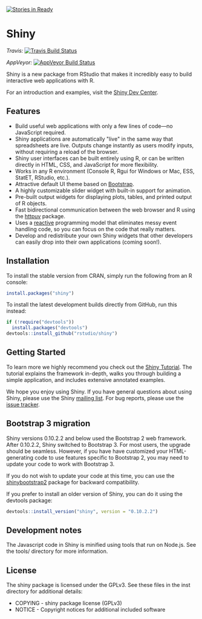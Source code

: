 [![Stories in Ready](https://badge.waffle.io/rstudio/shiny.png?label=ready&title=Ready)](https://waffle.io/rstudio/shiny)
# Shiny

*Travis:* [![Travis Build Status](https://travis-ci.org/rstudio/shiny.svg?branch=master)](https://travis-ci.org/rstudio/shiny)

*AppVeyor:* [![AppVeyor Build Status](https://ci.appveyor.com/api/projects/status/github/rstudio/shiny?branch=master&svg=true)](https://ci.appveyor.com/project/rstudio/shiny)

Shiny is a new package from RStudio that makes it incredibly easy to build interactive web applications with R.

For an introduction and examples, visit the [Shiny Dev Center](http://shiny.rstudio.com/).

## Features

* Build useful web applications with only a few lines of code&mdash;no JavaScript required.
* Shiny applications are automatically "live" in the same way that spreadsheets are live. Outputs change instantly as users modify inputs, without requiring a reload of the browser.
* Shiny user interfaces can be built entirely using R, or can be written directly in HTML, CSS, and JavaScript for more flexibility.
* Works in any R environment (Console R, Rgui for Windows or Mac, ESS, StatET, RStudio, etc.).
* Attractive default UI theme based on [Bootstrap](http://getbootstrap.com/2.3.2/).
* A highly customizable slider widget with built-in support for animation.
* Pre-built output widgets for displaying plots, tables, and printed output of R objects.
* Fast bidirectional communication between the web browser and R using the [httpuv](https://github.com/rstudio/httpuv) package.
* Uses a [reactive](http://en.wikipedia.org/wiki/Reactive_programming) programming model that eliminates messy event handling code, so you can focus on the code that really matters.
* Develop and redistribute your own Shiny widgets that other developers can easily drop into their own applications (coming soon!).

## Installation

To install the stable version from CRAN, simply run the following from an R console:

```r
install.packages("shiny")
```

To install the latest development builds directly from GitHub, run this instead:

```r
if (!require("devtools"))
  install.packages("devtools")
devtools::install_github("rstudio/shiny")
```

## Getting Started

To learn more we highly recommend you check out the [Shiny Tutorial](http://shiny.rstudio.com/tutorial/). The tutorial explains the framework in-depth, walks you through building a simple application, and includes extensive annotated examples.

We hope you enjoy using Shiny. If you have general questions about using Shiny, please use the Shiny [mailing list](https://groups.google.com/forum/#!forum/shiny-discuss). For bug reports, please use the [issue tracker](https://github.com/rstudio/shiny/issues).

## Bootstrap 3 migration

Shiny versions 0.10.2.2 and below used the Bootstrap 2 web framework. After 0.10.2.2, Shiny switched to Bootstrap 3. For most users, the upgrade should be seamless. However, if you have have customized your HTML-generating code to use features specific to Bootstrap 2, you may need to update your code to work with Bootstrap 3.

If you do not wish to update your code at this time, you can use the [shinybootstrap2](https://github.com/rstudio/shinybootstrap2) package for backward compatibility.

If you prefer to install an older version of Shiny, you can do it using the devtools package:

```R
devtools::install_version("shiny", version = "0.10.2.2")
```

## Development notes

The Javascript code in Shiny is minified using tools that run on Node.js. See the tools/ directory for more information.

## License

The shiny package is licensed under the GPLv3. See these files in the inst directory for additional details:

- COPYING - shiny package license (GPLv3)
- NOTICE  - Copyright notices for additional included software
